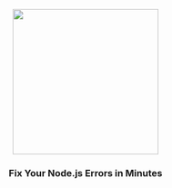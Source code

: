 <p align="center">
  <img src="https://www.errsole.com/assets/npm/assets/errsole-logo-20230513.webp?raw=true" width="256"/>

  <h3 align="center">Fix Your Node.js Errors in Minutes</h3>

</p>
